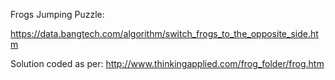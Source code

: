 Frogs Jumping Puzzle:

https://data.bangtech.com/algorithm/switch_frogs_to_the_opposite_side.htm

Solution coded as per:
http://www.thinkingapplied.com/frog_folder/frog.htm
